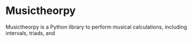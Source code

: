 # Musictheorpy

Musictheorpy is a Python library to perform musical calculations,
including intervals, triads, and 
